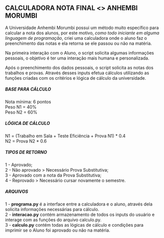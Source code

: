 <h2> CALCULADORA NOTA FINAL <> ANHEMBI MORUMBI </h2>

A Universidade Anhembi Morumbi possui um método muito específico para calcular a nota dos alunos, por este motivo, <i>como todo iniciante em alguma linguagem de programação</i>, criei uma calculadora onde o aluno faz o preenchimento das notas e ela retorna se ele passou ou não na matéria. 

Na primeira interação com o Aluno, o script solicita algumas informações pessoais, o objetivo é ter uma interação mais humana e personalizada. 

Após o preenchimento dos dados pessoais, o script solicita as notas dos trabalhos e provas. Através desses inputs efetua cálculos utilizando as funções criadas com os critérios e lógica de cálculo da universidade.
	
<h5>BASE PARA CÁLCULO</h5>
Nota mínima: 6 pontos <br>
Peso N1 = 40% <br> 
Peso N2 = 60%  

<h5>LÓGICA DE CÁLCULO</h5>  
N1 = (Trabalho em Sala + Teste Eficiência + Prova N1) * 0.4 <br>
N2 = Prova N2 * 0.6

<h5>TIPOS DE RETORNO</h5> 
1 - Aprovado; <br> 
2 - Não aprovado > Necessário Prova Substitutiva; <br>
3 - Aprovado com a nota da Prova Substitutiva; <br>
4 - Reprovado > Necessário cursar novamente o semestre. 

<h5>ARQUIVOS</h5>
1 - <strong>programa.py</strong> é a interface entre a calculadora e o aluno, através dela solicita informações necessárias para cálculo. <br>
2 - <strong>interacao.py</strong> contém armazenamento de todos os inputs do usuário e interage com as funções do arquivo calculo.py. <br>
3 - <strong>calculo.py</strong> contém todas as lógicas de cálculo e condições para imprimir se o Aluno foi aprovado ou não na matéria. 


 
